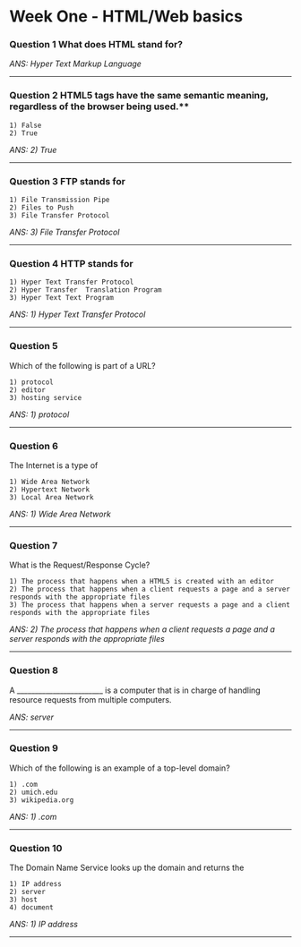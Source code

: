# Week One - HTML/Web basics

### Question 1 What does HTML stand for?

_ANS: Hyper Text Markup Language_<hr>

### Question 2 HTML5 tags have the same semantic meaning, regardless of the browser being used.**
    
    1) False
    2) True
_ANS: 2) True_<hr>

### Question 3 FTP stands for

    1) File Transmission Pipe
    2) Files to Push
    3) File Transfer Protocol
_ANS: 3) File Transfer Protocol_<hr>

### Question 4 HTTP stands for

    1) Hyper Text Transfer Protocol
    2) Hyper Transfer  Translation Program
    3) Hyper Text Text Program
_ANS: 1) Hyper Text Transfer Protocol_<hr>

### Question 5
Which of the following is part of a URL?

    1) protocol
    2) editor
    3) hosting service
_ANS: 1) protocol_<hr>

### Question 6
The Internet is a type of

    1) Wide Area Network
    2) Hypertext Network
    3) Local Area Network
_ANS: 1) Wide Area Network_<hr>

### Question 7
What is the Request/Response Cycle?

    1) The process that happens when a HTML5 is created with an editor
    2) The process that happens when a client requests a page and a server responds with the appropriate files
    3) The process that happens when a server requests a page and a client responds with the appropriate files
_ANS: 2) The process that happens when a client requests a page and a server responds with the appropriate files_<hr>

### Question 8
A ________________________ is a computer that is in charge of handling resource requests from multiple computers.

_ANS: server_<hr>

### Question 9
Which of the following is an example of a top-level domain?

    1) .com
    2) umich.edu
    3) wikipedia.org
_ANS: 1) .com_<hr>

### Question 10
The Domain Name Service looks up the domain and returns
the

    1) IP address      
    2) server
    3) host
    4) document
_ANS: 1) IP address_<hr>


